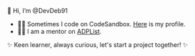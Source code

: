 👋 Hi, I’m @DevDeb91

- 👩‍💻 Sometimes I code on CodeSandbox. [Here](https://codesandbox.io/dashboard/all/?workspace=6ce31683-f2e6-4416-9466-9d6da21fc340) is my profile.
- 👩‍🏫 I am a mentor on [ADPList](https://adplist.org/mentors/deborah-santucci).

✨ Keen learner, always curious, let's start a project together! ✨

<!---
DevDeb91/DevDeb91 is a ✨ special ✨ repository because its `README.md` (this file) appears on your GitHub profile.
You can click the Preview link to take a look at your changes.
--->
